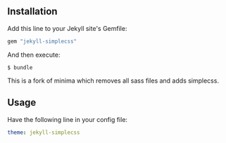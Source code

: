 ## Installation

Add this line to your Jekyll site's Gemfile:

```ruby
gem "jekyll-simplecss"
```

And then execute:

    $ bundle


This is a fork of minima which removes all sass files and adds simplecss.  

## Usage

Have the following line in your config file:

```yaml
theme: jekyll-simplecss
```
